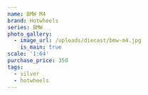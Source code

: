 ```yaml
---
name: BMW M4
brand: Hotwheels
series: BMW
photo_gallery:
  - image_url: /uploads/diecast/bmw-m4.jpg
    is_main: true
scale: '1:64'
purchase_price: 350
tags:
  - silver
  - hotwheels
---
```


